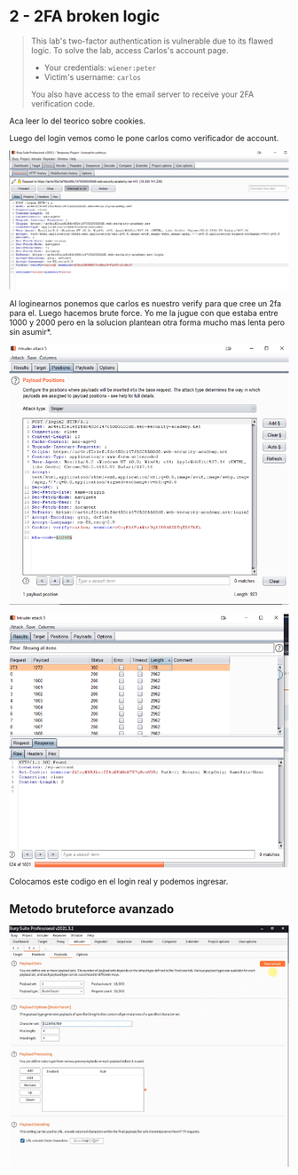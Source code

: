 # 2 - 2FA broken logic

> This lab's two-factor authentication is vulnerable due to its flawed logic. To solve the lab, access Carlos's account page.
>
> *  Your credentials: `wiener:peter`
> *  Victim's username: `carlos`
>
>  You also have access to the email server to receive your 2FA verification code.

Aca leer lo del teorico sobre cookies.

Luego del login vemos como le pone carlos como verificador de account. 

![](../../../.gitbook/assets/imagen%20%28721%29.png)

Al loginearnos ponemos que carlos es nuestro verify para que cree un 2fa para el. Luego hacemos brute force. Yo me la jugue con que estaba entre 1000 y 2000 pero en la solucion plantean otra forma mucho mas lenta pero sin asumir\*.

![](../../../.gitbook/assets/imagen%20%28714%29.png)

![](../../../.gitbook/assets/imagen%20%28716%29.png)

Colocamos  este codigo en el login real y podemos ingresar.

## Metodo bruteforce avanzado

![](../../../.gitbook/assets/imagen%20%28718%29.png)


